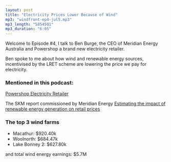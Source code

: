 ```yaml
---
layout: post
title: "Electricity Prices Lower Because of Wind"
mp3: "windfront-ep4-jul5.mp3"
mp3_length: "5854501"
mp3_duration: "6:05"
---
```


Welcome to Episode #4, I talk to Ben Burge, the CEO of Meridian Energy Australia
and Powershop a brand new electricity retailer.

Ben spoke to me about how wind and renewable energy sources, incentivised by the LRET scheme are
lowering the price we pay for electricity.

### Mentioned in this podcast:
[Powershop Electricity Retailer](http://www.powershop.com.au)

The SKM report commissioned by Meridian Energy [Estimating the impact of renewable energy generation on retail prices](https://s3-us-west-1.amazonaws.com/www.windfront.com/downloads/estimating-the-impact-of-the-lret-on-wholesale-market-prices.pdf)

### The top 3 wind farms

- Macathur: $920.40k
- Woolnorth: $684.47k
- Lake Bonney 2: $627.80k

and total wind energy earnings:
$5.7M